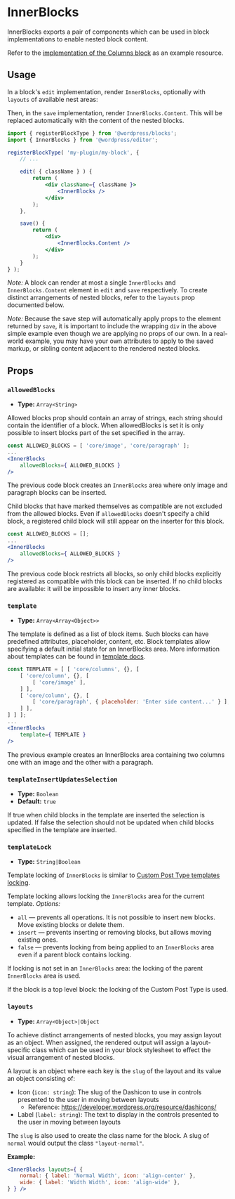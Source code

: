 InnerBlocks
===========

InnerBlocks exports a pair of components which can be used in block implementations to enable nested block content.

Refer to the [implementation of the Columns block](https://github.com/WordPress/gutenberg/tree/master/packages/block-library/src/columns) as an example resource.

## Usage

In a block's `edit` implementation, render `InnerBlocks`, optionally with `layouts` of available nest areas:

Then, in the `save` implementation, render `InnerBlocks.Content`. This will be replaced automatically with the content of the nested blocks.

```jsx
import { registerBlockType } from '@wordpress/blocks';
import { InnerBlocks } from '@wordpress/editor';

registerBlockType( 'my-plugin/my-block', {
	// ...

	edit( { className } ) {
		return (
			<div className={ className }>
				<InnerBlocks />
			</div>
		);
	},

	save() {
		return (
			<div>
				<InnerBlocks.Content />
			</div>
		);
	}
} );
```

_Note:_ A block can render at most a single `InnerBlocks` and `InnerBlocks.Content` element in `edit` and `save` respectively. To create distinct arrangements of nested blocks, refer to the `layouts` prop documented below.

_Note:_ Because the save step will automatically apply props to the element returned by `save`, it is important to include the wrapping `div` in the above simple example even though we are applying no props of our own. In a real-world example, you may have your own attributes to apply to the saved markup, or sibling content adjacent to the rendered nested blocks.

## Props

### `allowedBlocks`
* **Type:** `Array<String>`

Allowed blocks prop should contain an array of strings, each string should contain the identifier of a block. When allowedBlocks is set it is only possible to insert blocks part of the set specified in the array.

```jsx
const ALLOWED_BLOCKS = [ 'core/image', 'core/paragraph' ];
...
<InnerBlocks
    allowedBlocks={ ALLOWED_BLOCKS }
/>
```

The previous code block creates an `InnerBlocks` area where only image and paragraph blocks can be inserted.

Child blocks that have marked themselves as compatible are not excluded from the allowed blocks. Even if `allowedBlocks` doesn't specify a child block, a registered child block will still appear on the inserter for this block.

```jsx
const ALLOWED_BLOCKS = [];
...
<InnerBlocks
    allowedBlocks={ ALLOWED_BLOCKS }
/>
```

The previous code block restricts all blocks, so only child blocks explicitly registered as compatible with this block can be inserted. If no child blocks are available: it will be impossible to insert any inner blocks.

### `template`
* **Type:** `Array<Array<Object>>`

The template is defined as a list of block items. Such blocks can have predefined attributes, placeholder, content, etc. Block templates allow specifying a default initial state for an InnerBlocks area.
More information about templates can be found in [template docs](https://wordpress.org/gutenberg/handbook/templates/).

```jsx
const TEMPLATE = [ [ 'core/columns', {}, [
    [ 'core/column', {}, [
        [ 'core/image' ],
    ] ],
    [ 'core/column', {}, [
        [ 'core/paragraph', { placeholder: 'Enter side content...' } ],
    ] ],
] ] ];
...
<InnerBlocks
    template={ TEMPLATE }
/>
```

The previous example creates an InnerBlocks area containing two columns one with an image and the other with a paragraph.

### `templateInsertUpdatesSelection`
* **Type:** `Boolean`
* **Default:** `true`

If true when child blocks in the template are inserted the selection is updated.
If false the selection should not be updated when child blocks specified in the template are inserted.

### `templateLock`
* **Type:** `String|Boolean`

Template locking of `InnerBlocks` is similar to [Custom Post Type templates locking](https://wordpress.org/gutenberg/handbook/templates/#locking).

Template locking allows locking the `InnerBlocks` area for the current template.
*Options:*

- `all` — prevents all operations. It is not possible to insert new blocks. Move existing blocks or delete them.
- `insert` — prevents inserting or removing blocks, but allows moving existing ones.
- `false` — prevents locking from being applied to an `InnerBlocks` area even if a parent block contains locking.

If locking is not set in an `InnerBlocks` area: the locking of the parent `InnerBlocks` area is used.

If the block is a top level block: the locking of the Custom Post Type is used.

### `layouts`
* **Type:** `Array<Object>|Object`

To achieve distinct arrangements of nested blocks, you may assign layout as an object. When assigned, the rendered output will assign a layout-specific class which can be used in your block stylesheet to effect the visual arrangement of nested blocks.

A layout is an object where each key is the `slug` of the layout and its value an object consisting of:

- Icon (`icon: string`): The slug of the Dashicon to use in controls presented to the user in moving between layouts
   - Reference: https://developer.wordpress.org/resource/dashicons/
- Label (`label: string`): The text to display in the controls presented to the user in moving between layouts

The `slug` is also used to create the class name for the block. A slug of `normal` would output the class `"layout-normal"`.

**Example:**

```jsx
<InnerBlocks layouts={ {
	normal: { label: 'Normal Width', icon: 'align-center' },
	wide: { label: 'Width Width', icon: 'align-wide' },
} } />
```
